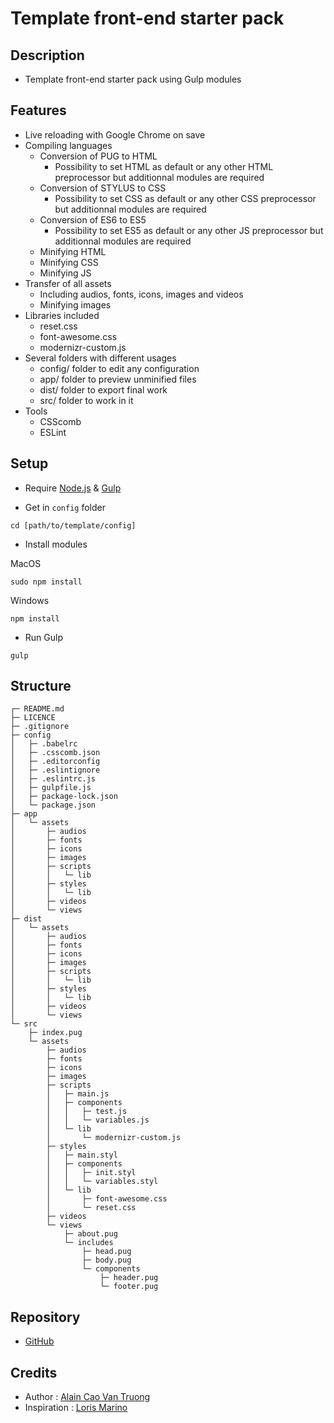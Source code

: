 # Template front-end starter pack

## Description

- Template front-end starter pack using Gulp modules

## Features

- Live reloading with Google Chrome on save
- Compiling languages
  - Conversion of PUG to HTML
    - Possibility to set HTML as default or any other HTML preprocessor but additionnal modules are required
  - Conversion of STYLUS to CSS
    - Possibility to set CSS as default or any other CSS preprocessor but additionnal modules are required
  - Conversion of ES6 to ES5
    - Possibility to set ES5 as default or any other JS preprocessor but additionnal modules are required
  - Minifying HTML
  - Minifying CSS
  - Minifying JS
- Transfer of all assets
  - Including audios, fonts, icons, images and videos
  - Minifying images
- Libraries included
  - reset.css
  - font-awesome.css
  - modernizr-custom.js
- Several folders with different usages
  - config/ folder to edit any configuration
  - app/ folder to preview unminified files
  - dist/ folder to export final work
  - src/ folder to work in it
- Tools
  - CSScomb
  - ESLint

## Setup

- Require [Node.js](https://nodejs.org/en/) & [Gulp](https://gulpjs.com/)

- Get in `config` folder
```
cd [path/to/template/config]
```
- Install modules

MacOS
```
sudo npm install
```

Windows
```
npm install
```

- Run Gulp
```
gulp
```

## Structure

```
┌─ README.md
├─ LICENCE
├─ .gitignore
├─ config
│   ├─ .babelrc
│   ├─ .csscomb.json
│   ├─ .editorconfig
│   ├─ .eslintignore
│   ├─ .eslintrc.js
│   ├─ gulpfile.js
│   ├─ package-lock.json
│   └─ package.json
├─ app
│   └─ assets
│       ├─ audios
│       ├─ fonts
│       ├─ icons
│       ├─ images
│       ├─ scripts
│       │   └─ lib
│       ├─ styles
│       │   └─ lib
│       ├─ videos
│       └─ views
├─ dist
│   └─ assets
│       ├─ audios
│       ├─ fonts
│       ├─ icons
│       ├─ images
│       ├─ scripts
│       │   └─ lib
│       ├─ styles
│       │   └─ lib
│       ├─ videos
│       └─ views
└─ src
    ├─ index.pug
    └─ assets
        ├─ audios
        ├─ fonts
        ├─ icons
        ├─ images
        ├─ scripts
        │   ├─ main.js
        │   ├─ components
        │   │   ├─ test.js
        │   │   └─ variables.js
        │   └─ lib
        │       └─ modernizr-custom.js
        ├─ styles
        │   ├─ main.styl
        │   ├─ components
        │   │   ├─ init.styl
        │   │   └─ variables.styl
        │   └─ lib
        │       ├─ font-awesome.css
        │       └─ reset.css
        ├─ videos
        └─ views
            ├─ about.pug
            └─ includes
                ├─ head.pug
                ├─ body.pug
                └─ components
                    ├─ header.pug
                    └─ footer.pug
```

## Repository

- [GitHub](https://github.com/KamenSentai/template)

## Credits
- Author : [Alain Cao Van Truong](https://github.com/KamenSentai)
- Inspiration : [Loris Marino](https://github.com/LorisMarino)